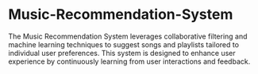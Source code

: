 # Music-Recommendation-System
The Music Recommendation System leverages collaborative filtering and machine learning techniques to suggest songs and playlists tailored to individual user preferences. This system is designed to enhance user experience by continuously learning from user interactions and feedback.

